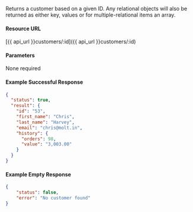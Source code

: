 <!--
@title Get customer by ID
@author Moltin Ltd
@description Returns a customer of the given ID

@sidebar 1
@family Customer
@rate No
@auth Yes
@format JSON
@http GET
@version beta
-->
Returns a customer based on a given ID. Any relational objects will also be returned as either key, values or for multiple-relational items an array.


#### Resource URL
[{{ api_url }}customers/:id]({{ api_url }}customers/:id)


#### Parameters
None required

<!--code-->
#### Example Successful Response   
``` json
{
  "status": true,
  "result": {
    "id": "53",
    "first_name": "Chris",
    "last_name": "Harvey",
    "email": "chris@molt.in",
    "history": {
      "orders": 98,
      "value": "3,003.00"
    }
  }
}
```


#### Example Empty Response 
``` json
{
    "status": false,
    "error": "No customer found"
}
```
<!--/code-->